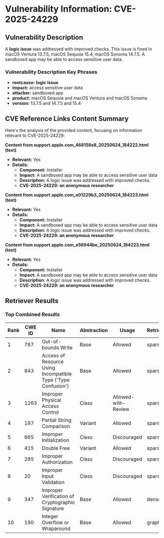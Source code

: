 # Vulnerability Information: CVE-2025-24229

## Vulnerability Description
A **logic issue** was addressed with improved checks. This issue is fixed in macOS Ventura 13.7.5, macOS Sequoia 15.4, macOS Sonoma 14.7.5. A sandboxed app may be able to access sensitive user data.

### Vulnerability Description Key Phrases
- **rootcause:** **logic issue**
- **impact:** access sensitive user data
- **attacker:** sandboxed app
- **product:** macOS Sequoia and macOS Ventura and macOS Sonoma
- **version:** 13.7.5 and 14.7.5 and 15.4

## CVE Reference Links Content Summary
Here's the analysis of the provided content, focusing on information relevant to CVE-2025-24229:

**Content from support.apple.com_468158e8_20250624_184222.html (text)**

*   **Relevant:** Yes
*   **Details:**
    *   **Component:** Installer
    *   **Impact:** A sandboxed app may be able to access sensitive user data
    *   **Description:** A logic issue was addressed with improved checks.
    *   **CVE-2025-24229: an anonymous researcher**

**Content from support.apple.com_e01229b3_20250624_184223.html (text)**

*   **Relevant:** Yes
*   **Details:**
    *   **Component:** Installer
    *   **Impact:** A sandboxed app may be able to access sensitive user data
    *   **Description:** A logic issue was addressed with improved checks.
    *   **CVE-2025-24229: an anonymous researcher**

**Content from support.apple.com_e56944be_20250624_184223.html (text)**

*   **Relevant:** Yes
*   **Details:**
    *   **Component:** Installer
    *   **Impact:** A sandboxed app may be able to access sensitive user data
    *   **Description:** A logic issue was addressed with improved checks.
    *   **CVE-2025-24229: an anonymous researcher**

## Retriever Results

### Top Combined Results

| Rank | CWE ID | Name | Abstraction | Usage  | Retrievers | Individual Scores |
|------|--------|------|-------------|-------|------------|-------------------|
| 1 | 787 | Out-of-bounds Write | Base | Allowed | sparse | 0.256 |
| 2 | 843 | Access of Resource Using Incompatible Type ('Type Confusion') | Base | Allowed | sparse | 0.241 |
| 3 | 1263 | Improper Physical Access Control | Class | Allowed-with-Review | sparse | 0.239 |
| 4 | 187 | Partial String Comparison | Variant | Allowed | sparse | 0.227 |
| 5 | 665 | Improper Initialization | Class | Discouraged | sparse | 0.223 |
| 6 | 415 | Double Free | Variant | Allowed | sparse | 0.220 |
| 7 | 285 | Improper Authorization | Class | Discouraged | sparse | 0.218 |
| 8 | 20 | Improper Input Validation | Class | Discouraged | sparse | 0.218 |
| 9 | 347 | Improper Verification of Cryptographic Signature | Base | Allowed | dense | 0.515 |
| 10 | 190 | Integer Overflow or Wraparound | Base | Allowed | graph | 0.002 |

